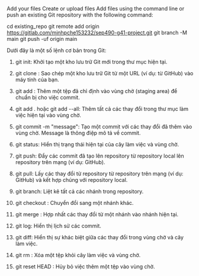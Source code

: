 Add your files
Create or upload files
Add files using the command line or push an existing Git repository with the following command:

cd existing_repo
git remote add origin https://gitlab.com/minhpche153232/sep490-g41-project.git
git branch -M main
git push -uf origin main

Dưới đây là một số lệnh cơ bản trong Git:

1. git init: Khởi tạo một kho lưu trữ Git mới trong thư mục hiện tại.

2. git clone <url>: Sao chép một kho lưu trữ Git từ một URL (ví dụ: từ GitHub) vào máy tính của bạn.

3. git add <file>: Thêm một tệp đã chỉ định vào vùng chờ (staging area) để chuẩn bị cho việc commit.

4. git add . hoặc git add --all: Thêm tất cả các thay đổi trong thư mục làm việc hiện tại vào vùng chờ.

5. git commit -m "message": Tạo một commit với các thay đổi đã thêm vào vùng chờ. Message là thông điệp mô tả về commit.

6. git status: Hiển thị trạng thái hiện tại của cây làm việc và vùng chờ.

7. git push: Đẩy các commit đã tạo lên repository từ repository local lên repository trên mạng (ví dụ: GitHub).

8. git pull: Lấy các thay đổi từ repository từ repository trên mạng (ví dụ: GitHub) và kết hợp chúng với repository local.

9. git branch: Liệt kê tất cả các nhánh trong repository.

10. git checkout <branch>: Chuyển đổi sang một nhánh khác.

11. git merge <branch>: Hợp nhất các thay đổi từ một nhánh vào nhánh hiện tại.

12. git log: Hiển thị lịch sử các commit.

13. git diff: Hiển thị sự khác biệt giữa các thay đổi trong vùng chờ và cây làm việc.

14. git rm <file>: Xóa một tệp khỏi cây làm việc và vùng chờ.

15. git reset HEAD <file>: Hủy bỏ việc thêm một tệp vào vùng chờ.
